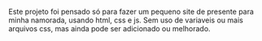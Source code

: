 Este projeto foi pensado só para fazer um pequeno site de presente para minha namorada, usando html, css e js. Sem uso de variaveis ou mais arquivos css, mas ainda pode ser adicionado ou melhorado.

